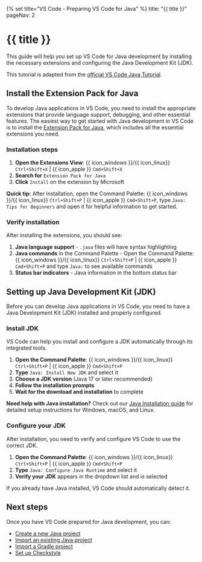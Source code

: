 {% set title="VS Code - Preparing VS Code for Java" %}
<frontmatter>
  title: "{{ title }}"
  pageNav: 2
</frontmatter>

# {{ title }}

This guide will help you set up VS Code for Java development by installing the necessary extensions and configuring the Java Development Kit (JDK).

<box type="info" seamless>

This tutorial is adapted from the [official VS Code Java Tutorial](https://code.visualstudio.com/docs/java/java-tutorial).
</box>

## Install the Extension Pack for Java

To develop Java applications in VS Code, you need to install the appropriate extensions that provide language support, debugging, and other essential features. The easiest way to get started with Java development in VS Code is to install the [Extension Pack for Java](https://marketplace.visualstudio.com/items?itemName=vscjava.vscode-java-pack), which includes all the essential extensions you need.

### Installation steps

1. **Open the Extensions View**: {{ icon_windows }}/{{ icon_linux}} `Ctrl+Shift+X` | {{ icon_apple }} `Cmd+Shift+X`
2. **Search for** `Extension Pack for Java`
3. **Click** `Install` on the extension by Microsoft

<box type="tip" seamless>

**Quick tip:** After installation, open the Command Palette: {{ icon_windows }}/{{ icon_linux}} `Ctrl+Shift+P` | {{ icon_apple }} `Cmd+Shift+P`, type `Java: Tips for Beginners` and open it for helpful information to get started.
</box>

### Verify installation

After installing the extensions, you should see:

1. **Java language support** - `.java` files will have syntax highlighting
2. **Java commands** in the Command Palette - Open the Command Palette: {{ icon_windows }}/{{ icon_linux}} `Ctrl+Shift+P` | {{ icon_apple }} `Cmd+Shift+P` and type `Java:` to see available commands
3. **Status bar indicators** - Java information in the bottom status bar

## Setting up Java Development Kit (JDK)

Before you can develop Java applications in VS Code, you need to have a Java Development Kit (JDK) installed and properly configured.

### Install JDK

VS Code can help you install and configure a JDK automatically through its integrated tools.

1. **Open the Command Palette**: {{ icon_windows }}/{{ icon_linux}} `Ctrl+Shift+P` | {{ icon_apple }} `Cmd+Shift+P`
2. **Type** `Java: Install New JDK` and select it
3. **Choose a JDK version** (Java 17 or later recommended)
4. **Follow the installation prompts**
5. **Wait for the download and installation** to complete

<box type="tip" seamless>

**Need help with Java installation?** Check out our [Java Installation guide](javaInstallation.html) for detailed setup instructions for Windows, macOS, and Linux.
</box>

### Configure your JDK

After installation, you need to verify and configure VS Code to use the correct JDK.

1. **Open the Command Palette**: {{ icon_windows }}/{{ icon_linux}} `Ctrl+Shift+P` | {{ icon_apple }} `Cmd+Shift+P`
2. **Type** `Java: Configure Java Runtime` and select it
3. **Verify your JDK** appears in the dropdown list and is selected

<box type="tip" seamless>

If you already have Java installed, VS Code should automatically detect it.
</box>

## Next steps

Once you have VS Code prepared for Java development, you can:

* [Create a new Java project](vscodeNewJavaProject.html)
* [Import an existing Java project](vscodeImportJavaProject.html)
* [Import a Gradle project](vscodeGradleImport.html)
* [Set up Checkstyle](vscodeCheckstyle.html)
